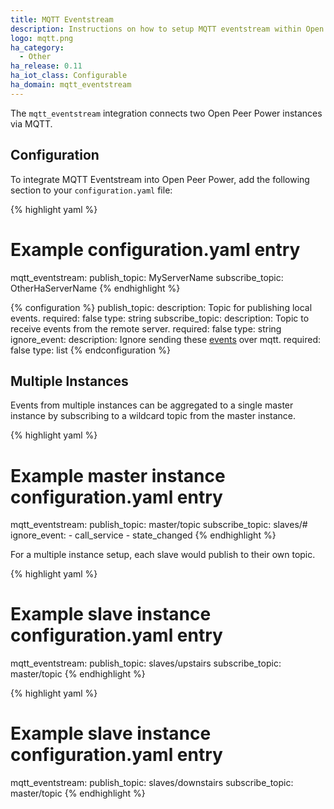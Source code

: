```yaml
---
title: MQTT Eventstream
description: Instructions on how to setup MQTT eventstream within Open Peer Power.
logo: mqtt.png
ha_category:
  - Other
ha_release: 0.11
ha_iot_class: Configurable
ha_domain: mqtt_eventstream
---
```


The `mqtt_eventstream` integration connects two Open Peer Power instances via MQTT.

## Configuration

To integrate MQTT Eventstream into Open Peer Power, add the following section to your `configuration.yaml` file:

{% highlight yaml %}
# Example configuration.yaml entry
mqtt_eventstream:
  publish_topic: MyServerName
  subscribe_topic: OtherHaServerName
{% endhighlight %}

{% configuration %}
publish_topic:
  description: Topic for publishing local events.
  required: false
  type: string
subscribe_topic:
  description: Topic to receive events from the remote server.
  required: false
  type: string
ignore_event:
  description: Ignore sending these [events](/docs/configuration/events/) over mqtt.
  required: false
  type: list
{% endconfiguration %}

## Multiple Instances

Events from multiple instances can be aggregated to a single master instance by subscribing to a wildcard topic from the master instance.

{% highlight yaml %}
# Example master instance configuration.yaml entry
mqtt_eventstream:
  publish_topic: master/topic
  subscribe_topic: slaves/#
  ignore_event:
    - call_service
    - state_changed
{% endhighlight %}

For a multiple instance setup, each slave would publish to their own topic.

{% highlight yaml %}
# Example slave instance configuration.yaml entry
mqtt_eventstream:
  publish_topic: slaves/upstairs
  subscribe_topic: master/topic
{% endhighlight %}

{% highlight yaml %}
# Example slave instance configuration.yaml entry
mqtt_eventstream:
  publish_topic: slaves/downstairs
  subscribe_topic: master/topic
{% endhighlight %}
